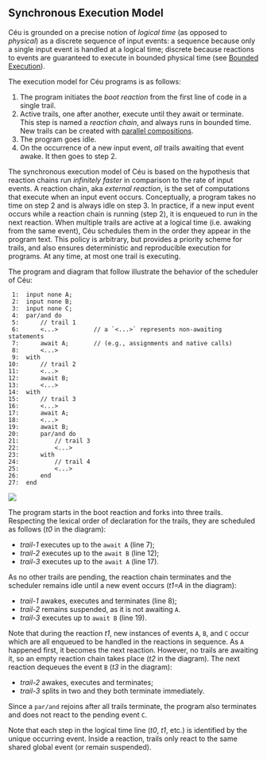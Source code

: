 ## Synchronous Execution Model

Céu is grounded on a precise notion of *logical time* (as opposed to
*physical*) as a discrete sequence of input events:
a sequence because only a single input event is handled at a logical time; 
discrete because reactions to events are guaranteed to execute in bounded
physical time (see [Bounded Execution](#bounded-execution)).

The execution model for Céu programs is as follows:

1. The program initiates the *boot reaction* from the first line of code in a
   single trail.
2. Active trails, one after another, execute until they await or terminate.
   This step is named a *reaction chain*, and always runs in bounded time.
   New trails can be created with
   [parallel compositions](#parallel-compositions-and-abortion).
3. The program goes idle.
4. On the occurrence of a new input event, *all* trails awaiting that event
   awake.
   It then goes to step 2.

The synchronous execution model of Céu is based on the hypothesis that reaction
chains run *infinitely faster* in comparison to the rate of input events.
A reaction chain, aka *external reaction*, is the set of computations that
execute when an input event occurs.
Conceptually, a program takes no time on step 2 and is always idle on step 3.
In practice, if a new input event occurs while a reaction chain is 
running (step 2), it is enqueued to run in the next reaction.
When multiple trails are active at a logical time (i.e. awaking from the same 
event), Céu schedules them in the order they appear in the program text.
This policy is arbitrary, but provides a priority scheme for trails, and also
ensures deterministic and reproducible execution for programs.
At any time, at most one trail is executing.

The program and diagram that follow illustrate the behavior of the scheduler of
Céu:

```ceu
 1:  input none A;
 2:  input none B;
 3:  input none C;
 4:  par/and do
 5:      // trail 1
 6:      <...>          // a `<...>` represents non-awaiting statements
 7:      await A;       // (e.g., assignments and native calls)
 8:      <...>
 9:  with
10:      // trail 2
11:      <...>
12:      await B;
13:      <...>
14:  with
15:      // trail 3
16:      <...>
17:      await A;
18:      <...>
19:      await B;
20:      par/and do
21:          // trail 3
22:          <...>
23:      with
24:          // trail 4
25:          <...>
26:      end
27:  end
```

![](overview/reaction.png)

The program starts in the boot reaction and forks into three trails.
Respecting the lexical order of declaration for the trails, they are scheduled
as follows (*t0* in the diagram):

- *trail-1* executes up to the `await A` (line 7);
- *trail-2* executes up to the `await B` (line 12);
- *trail-3* executes up to the `await A` (line 17).

As no other trails are pending, the reaction chain terminates and the scheduler 
remains idle until a new event occurs (*t1=A* in the diagram):

- *trail-1* awakes, executes and terminates (line 8);
- *trail-2* remains suspended, as it is not awaiting `A`.
- *trail-3* executes up to `await B` (line 19).

Note that during the reaction *t1*, new instances of events `A`, `B`, and `C`
occur which are all enqueued to be handled in the reactions in sequence.
As `A` happened first, it becomes the next reaction.
However, no trails are awaiting it, so an empty reaction chain takes place 
(*t2* in the diagram).
The next reaction dequeues the event `B` (*t3* in the diagram):

- *trail-2* awakes, executes and terminates;
- *trail-3* splits in two and they both terminate immediately.

Since a `par/and` rejoins after all trails terminate, the program also
terminates and does not react to the pending event `C`.

Note that each step in the logical time line (*t0*, *t1*, etc.) is identified 
by the unique occurring event.
Inside a reaction, trails only react to the same shared global event (or remain 
suspended).

<!--
A reaction chain may also contain emissions and reactions to internal events, 
which are presented in Section~\ref{sec.ceu.ints}.
-->
